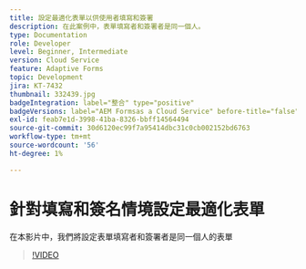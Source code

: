 ```yaml
---
title: 設定最適化表單以供使用者填寫和簽署
description: 在此案例中，表單填寫者和簽署者是同一個人。
type: Documentation
role: Developer
level: Beginner, Intermediate
version: Cloud Service
feature: Adaptive Forms
topic: Development
jira: KT-7432
thumbnail: 332439.jpg
badgeIntegration: label="整合" type="positive"
badgeVersions: label="AEM Formsas a Cloud Service" before-title="false"
exl-id: feab7e1d-3998-41ba-8326-bbff14564494
source-git-commit: 30d6120ec99f7a95414dbc31c0cb002152bd6763
workflow-type: tm+mt
source-wordcount: '56'
ht-degree: 1%

---
```


# 針對填寫和簽名情境設定最適化表單


在本影片中，我們將設定表單填寫者和簽署者是同一個人的表單

>[!VIDEO](https://video.tv.adobe.com/v/332439?quality=12&learn=on)
